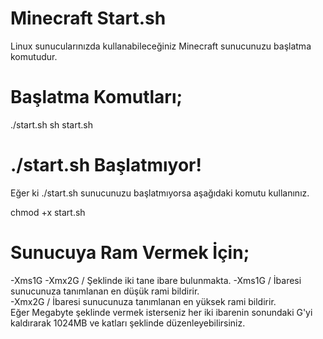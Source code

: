 # Minecraft Start.sh

Linux sunucularınızda kullanabileceğiniz Minecraft sunucunuzu başlatma komutudur.

# Başlatma Komutları;

./start.sh
sh start.sh

# ./start.sh Başlatmıyor!
Eğer ki ./start.sh sunucunuzu başlatmıyorsa aşağıdaki komutu kullanınız.

chmod +x start.sh

# Sunucuya Ram Vermek İçin;

-Xms1G -Xmx2G  / Şeklinde iki tane ibare bulunmakta.
-Xms1G    / İbaresi sunucunuza tanımlanan en düşük rami bildirir. <br>
-Xmx2G   / İbaresi sunucunuza tanımlanan en yüksek rami bildirir.<br>
Eğer Megabyte şeklinde vermek isterseniz her iki ibarenin sonundaki G'yi kaldırarak 1024MB ve katları şeklinde düzenleyebilirsiniz.<br>

